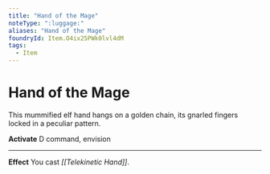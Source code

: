 ```yaml
---
title: "Hand of the Mage"
noteType: ":luggage:"
aliases: "Hand of the Mage"
foundryId: Item.O4ix25PWk0lvl4dM
tags:
  - Item
---
```


# Hand of the Mage

This mummified elf hand hangs on a golden chain, its gnarled fingers locked in a peculiar pattern.

**Activate** D command, envision

* * *

**Effect** You cast _[[Telekinetic Hand]]_.

